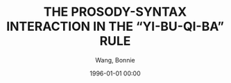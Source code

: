 ---
layout: post
title: THE PROSODY-SYNTAX INTERACTION IN THE “YI-BU-QI-BA” RULE

date: 1996-01-01 00:00
author: Wang, Bonnie
year: 2014
---